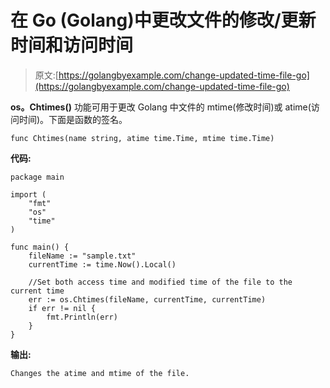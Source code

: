 # 在 Go (Golang)中更改文件的修改/更新时间和访问时间

> 原文:[https://golangbyexample.com/change-updated-time-file-go](https://golangbyexample.com/change-updated-time-file-go)

**os。Chtimes()** 功能可用于更改 Golang 中文件的 mtime(修改时间)或 atime(访问时间)。下面是函数的签名。

```
func Chtimes(name string, atime time.Time, mtime time.Time)
```

**代码:**

```
package main

import (
    "fmt"
    "os"
    "time"
)

func main() {
    fileName := "sample.txt"
    currentTime := time.Now().Local()

    //Set both access time and modified time of the file to the current time
    err := os.Chtimes(fileName, currentTime, currentTime)
    if err != nil {
        fmt.Println(err)
    }
}
```

**输出:**

```
Changes the atime and mtime of the file.
```